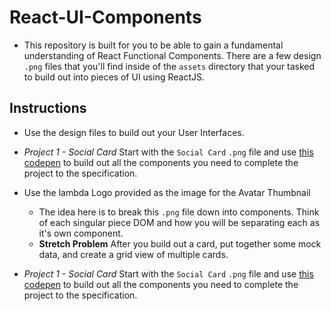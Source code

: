 # React-UI-Components

* This repository is built for you to be able to gain a fundamental understanding of React Functional Components. There are a few design `.png` files that you'll find inside of the `assets` directory that your tasked to build out into pieces of UI using ReactJS.

## Instructions

* Use the design files to build out your User Interfaces.
* _Project 1 - Social Card_ Start with the `Social Card` `.png` file and use [this codepen]() to build out all the components you need to complete the project to the specification.
* Use the lambda Logo provided as the image for the Avatar Thumbnail

  * The idea here is to break this `.png` file down into components. Think of each singular piece DOM and how you will be separating each as it's own component.
  * **Stretch Problem** After you build out a card, put together some mock data, and create a grid view of multiple cards.

* _Project 1 - Social Card_ Start with the `Social Card` `.png` file and use [this codepen]() to build out all the components you need to complete the project to the specification.
